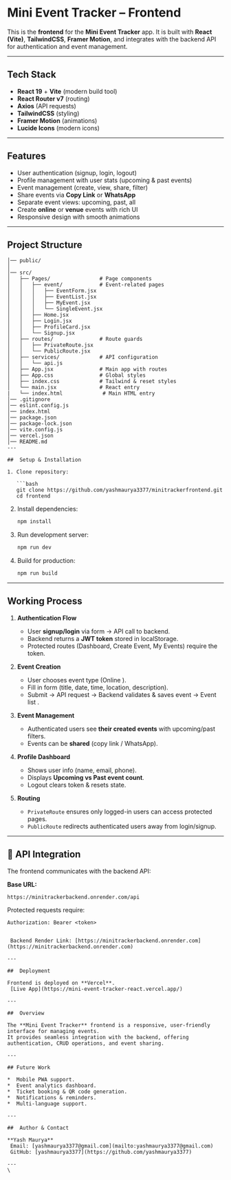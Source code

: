 #  Mini Event Tracker – Frontend

This is the **frontend** for the **Mini Event Tracker** app.
It is built with **React (Vite)**, **TailwindCSS**, **Framer Motion**, and integrates with the backend API for authentication and event management.

---

##  Tech Stack

* **React 19** + **Vite** (modern build tool)
* **React Router v7** (routing)
* **Axios** (API requests)
* **TailwindCSS** (styling)
* **Framer Motion** (animations)
* **Lucide Icons** (modern icons)

---

##  Features

*  User authentication (signup, login, logout)
*  Profile management with user stats (upcoming & past events)
*  Event management (create, view, share, filter)
*  Share events via **Copy Link** or **WhatsApp**
*  Separate event views: upcoming, past, all
*  Create **online** or **venue** events with rich UI
*  Responsive design with smooth animations

---

##  Project Structure

```frontend/
│── public/
│            
│── src/
│   ├── Pages/                # Page components
│   │   ├── event/            # Event-related pages
│   │   │   ├── EventForm.jsx
│   │   │   ├── EventList.jsx
│   │   │   ├── MyEvent.jsx
│   │   │   └── SingleEvent.jsx
│   │   ├── Home.jsx
│   │   ├── Login.jsx
│   │   ├── ProfileCard.jsx
│   │   └── Signup.jsx
│   ├── routes/               # Route guards
│   │   ├── PrivateRoute.jsx
│   │   └── PublicRoute.jsx
│   ├── services/             # API configuration
│   │   └── api.js
│   ├── App.jsx               # Main app with routes
│   ├── App.css               # Global styles
│   ├── index.css             # Tailwind & reset styles
│   └── main.jsx              # React entry
|   └── index.html             # Main HTML entry
│── .gitignore
│── eslint.config.js
│── index.html
│── package.json
│── package-lock.json
│── vite.config.js
│── vercel.json
│── README.md
---

##  Setup & Installation

1. Clone repository:

   ```bash
   git clone https://github.com/yashmaurya3377/minitrackerfrontend.git
   cd frontend
   ```
2. Install dependencies:

   ```bash
   npm install
   ```
3. Run development server:

   ```bash
   npm run dev
   ```
4. Build for production:

   ```bash
   npm run build
   ```

---

##  Working Process

1. **Authentication Flow**

   * User **signup/login** via form → API call to backend.
   * Backend returns a **JWT token** stored in localStorage.
   * Protected routes (Dashboard, Create Event, My Events) require the token.

2. **Event Creation**

   * User chooses event type (Online ).
   * Fill in form (title, date, time, location, description).
   * Submit → API request → Backend validates & saves event → Event list .

3. **Event Management**
   * Authenticated users see **their created events** with upcoming/past filters.
   * Events can be **shared** (copy link / WhatsApp).

4. **Profile Dashboard**

   * Shows user info (name, email, phone).
   * Displays **Upcoming vs Past event count**.
   * Logout clears token & resets state.

5. **Routing**

   * `PrivateRoute` ensures only logged-in users can access protected pages.
   * `PublicRoute` redirects authenticated users away from login/signup.

---

## 🔗 API Integration

The frontend communicates with the backend API:

**Base URL:**

```
https://minitrackerbackend.onrender.com/api
```

Protected requests require:

```
Authorization: Bearer <token>
```


```

 Backend Render Link: [https://minitrackerbackend.onrender.com](https://minitrackerbackend.onrender.com)

---

##  Deployment

Frontend is deployed on **Vercel**.
 [Live App](https://mini-event-tracker-react.vercel.app/)

---

##  Overview

The **Mini Event Tracker** frontend is a responsive, user-friendly interface for managing events.
It provides seamless integration with the backend, offering authentication, CRUD operations, and event sharing.

---

## Future Work

*  Mobile PWA support.
*  Event analytics dashboard.
*  Ticket booking & QR code generation.
*  Notifications & reminders.
*  Multi-language support.

---

##  Author & Contact

**Yash Maurya**
 Email: [yashmaurya3377@gmail.com](mailto:yashmaurya3377@gmail.com)
 GitHub: [yashmaurya3377](https://github.com/yashmaurya3377)

---
\